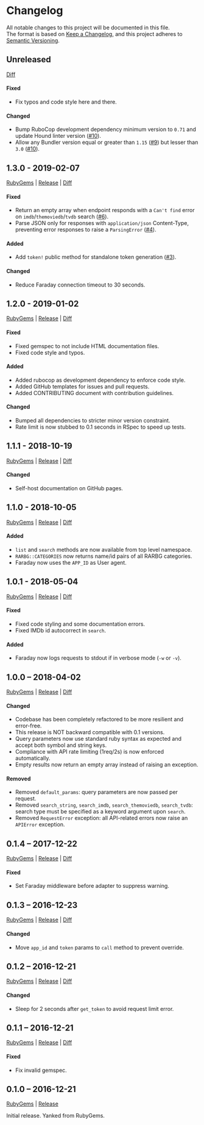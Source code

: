 # Changelog

All notable changes to this project will be documented in this file.  
The format is based on [Keep a Changelog](https://keepachangelog.com/),
and this project adheres to [Semantic Versioning](https://semver.org/).

## Unreleased
[Diff](https://github.com/epistrephein/rarbg/compare/v1.3.0...master)

#### Fixed
- Fix typos and code style here and there.

#### Changed
- Bump RuboCop development dependency minimum version to `0.71` and update Hound
linter version ([#10](https://github.com/epistrephein/rarbg/pull/12)).
- Allow any Bundler version equal or greater than `1.15` ([#9](https://github.com/epistrephein/rarbg/pull/9))
but lesser than `3.0` ([#10](https://github.com/epistrephein/rarbg/pull/10)).


## 1.3.0 - 2019-02-07
[RubyGems](https://rubygems.org/gems/rarbg/versions/1.3.0) |
[Release](https://github.com/epistrephein/rarbg/releases/tag/v1.3.0) |
[Diff](https://github.com/epistrephein/rarbg/compare/v1.2.0...v1.3.0)

#### Fixed
- Return an empty array when endpoint responds with a `Can't find` error on
`imdb`/`themoviedb`/`tvdb` search ([#6](https://github.com/epistrephein/rarbg/pull/6)).
- Parse JSON only for responses with `application/json` Content-Type, preventing
error responses to raise a `ParsingError` ([#4](https://github.com/epistrephein/rarbg/pull/4)).

#### Added
- Add `token!` public method for standalone token generation
([#3](https://github.com/epistrephein/rarbg/pull/3)).

#### Changed
- Reduce Faraday connection timeout to 30 seconds.


## 1.2.0 - 2019-01-02
[RubyGems](https://rubygems.org/gems/rarbg/versions/1.2.0) |
[Release](https://github.com/epistrephein/rarbg/releases/tag/v1.2.0) |
[Diff](https://github.com/epistrephein/rarbg/compare/v1.1.1...v1.2.0)

#### Fixed
- Fixed gemspec to not include HTML documentation files.
- Fixed code style and typos.

#### Added
- Added rubocop as development dependency to enforce code style.
- Added GitHub templates for issues and pull requests.
- Added CONTRIBUTING document with contribution guidelines.

#### Changed
- Bumped all dependencies to stricter minor version constraint.
- Rate limit is now stubbed to 0.1 seconds in RSpec to speed up tests.


## 1.1.1 - 2018-10-19
[RubyGems](https://rubygems.org/gems/rarbg/versions/1.1.1) |
[Release](https://github.com/epistrephein/rarbg/releases/tag/v1.1.1) |
[Diff](https://github.com/epistrephein/rarbg/compare/v1.1.0...v1.1.1)

#### Changed
- Self-host documentation on GitHub pages.


## 1.1.0 - 2018-10-05
[RubyGems](https://rubygems.org/gems/rarbg/versions/1.1.0) |
[Release](https://github.com/epistrephein/rarbg/releases/tag/v1.1.0) |
[Diff](https://github.com/epistrephein/rarbg/compare/v1.0.1...v1.1.0)

#### Added
- `list` and `search` methods are now available from top level namespace.
- `RARBG::CATEGORIES` now returns name/id pairs of all RARBG categories.
- Faraday now uses the `APP_ID` as User agent.


## 1.0.1 - 2018-05-04
[RubyGems](https://rubygems.org/gems/rarbg/versions/1.0.1) |
[Release](https://github.com/epistrephein/rarbg/releases/tag/v1.0.1) |
[Diff](https://github.com/epistrephein/rarbg/compare/v1.0.0...v1.0.1)

#### Fixed
- Fixed code styling and some documentation errors.
- Fixed IMDb id autocorrect in `search`.

#### Added
- Faraday now logs requests to stdout if in verbose mode (`-w` or `-v`).


## 1.0.0 – 2018-04-02
[RubyGems](https://rubygems.org/gems/rarbg/versions/1.0.0) |
[Release](https://github.com/epistrephein/rarbg/releases/tag/v1.0.0) |
[Diff](https://github.com/epistrephein/rarbg/compare/v0.1.4...v1.0.0)

#### Changed
- Codebase has been completely refactored to be more resilient and error-free.
- This release is NOT backward compatible with 0.1 versions.
- Query parameters now use standard ruby syntax as expected and accept both
symbol and string keys.
- Compliance with API rate limiting (1req/2s) is now enforced automatically.
- Empty results now return an empty array instead of raising an exception.

#### Removed
- Removed `default_params`: query parameters are now passed per request.
- Removed `search_string`, `search_imdb`, `search_themoviedb`, `search_tvdb`:
search type must be specified as a keyword argument upon `search`.
- Removed `RequestError` exception: all API-related errors now raise an
`APIError` exception.


## 0.1.4 – 2017-12-22
[RubyGems](https://rubygems.org/gems/rarbg/versions/0.1.4) |
[Release](https://github.com/epistrephein/rarbg/releases/tag/v0.1.4) |
[Diff](https://github.com/epistrephein/rarbg/compare/v0.1.3...v0.1.4)

#### Fixed
- Set Faraday middleware before adapter to suppress warning.


## 0.1.3 – 2016-12-23
[RubyGems](https://rubygems.org/gems/rarbg/versions/0.1.3) |
[Release](https://github.com/epistrephein/rarbg/releases/tag/v0.1.3) |
[Diff](https://github.com/epistrephein/rarbg/compare/v0.1.2...v0.1.3)

#### Changed
- Move `app_id` and `token` params to `call` method to prevent override.


## 0.1.2 – 2016-12-21
[RubyGems](https://rubygems.org/gems/rarbg/versions/0.1.2) |
[Release](https://github.com/epistrephein/rarbg/releases/tag/v0.1.2) |
[Diff](https://github.com/epistrephein/rarbg/compare/v0.1.1...v0.1.2)

#### Changed
- Sleep for 2 seconds after `get_token` to avoid request limit error.


## 0.1.1 – 2016-12-21
[RubyGems](https://rubygems.org/gems/rarbg/versions/0.1.1) |
[Release](https://github.com/epistrephein/rarbg/releases/tag/v0.1.1) |
[Diff](https://github.com/epistrephein/rarbg/compare/v0.1.0...v0.1.1)

#### Fixed
- Fix invalid gemspec.


## 0.1.0 – 2016-12-21
[RubyGems](https://rubygems.org/gems/rarbg/versions/0.1.0) |
[Release](https://github.com/epistrephein/rarbg/releases/tag/v0.1.0)

Initial release. Yanked from RubyGems.
